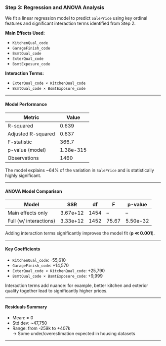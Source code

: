 ###  Step 3: Regression and ANOVA Analysis

We fit a linear regression model to predict `SalePrice` using key ordinal features and significant interaction terms identified from Step 2.

**Main Effects Used:**
- `KitchenQual_code`
- `GarageFinish_code`
- `BsmtQual_code`
- `ExterQual_code`
- `BsmtExposure_code`

**Interaction Terms:**
- `ExterQual_code × KitchenQual_code`
- `BsmtQual_code × BsmtExposure_code`

---

####  Model Performance

| Metric               | Value       |
|----------------------|-------------|
| R-squared            | 0.639       |
| Adjusted R-squared   | 0.637       |
| F-statistic          | 366.7       |
| p-value (model)      | 1.38e-315   |
| Observations         | 1460        |

The model explains ~64% of the variation in `SalePrice` and is statistically highly significant.

---

####  ANOVA Model Comparison

| Model               | SSR          | df    | F       | p-value       |
|---------------------|--------------|-------|---------|---------------|
| Main effects only   | 3.67e+12     | 1454  | –       | –             |
| Full (w/ interactions) | 3.33e+12  | 1452  | 75.67   | 5.50e-32      |

Adding interaction terms significantly improves the model fit (**p ≪ 0.001**).

---

####  Key Coefficients

- `KitchenQual_code`: -55,610  
- `GarageFinish_code`: +14,570  
- `ExterQual_code × KitchenQual_code`: +25,790  
- `BsmtQual_code × BsmtExposure_code`: +9,999  

Interaction terms add nuance: for example, better kitchen and exterior quality together lead to significantly higher prices.

---

####  Residuals Summary

- Mean: ≈ 0  
- Std dev: ~47,750  
- Range: from -259k to +407k  
→ Some under/overestimation expected in housing datasets

---